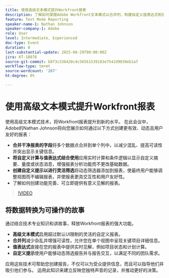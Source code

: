 ```yaml
---
title: 使用高级文本模式提升Workfront报表
description: 了解如何掌握Adobe Workfront文本模式以合并列、构建自定义值表达式和创建动态提示以实现更智能的报表。
feature: Text Mode Reporting
speaker-name-1: Nathan Johnson
speaker-company-1: Adobe
role: User
level: Intermediate, Experienced
doc-type: Event
duration: 0
last-substantial-update: 2025-08-29T00:00:00Z
jira: KT-18878
source-git-commit: b8f3c336420c4c56561539183e7542d9830eb1af
workflow-type: tm+mt
source-wordcount: '267'
ht-degree: 0%

---
```



# 使用高级文本模式提升Workfront报表

使用高级文本模式技术，将Workfront报表提升到新的水平。 在此会议中，Adobe的Nathan Johnson将向您展示如何通过以下方式创建更有效、动态且用户友好的报表：

* **合并干净报表的字段**&#x200B;将多个数据点合并到单个列中，以减少混乱、提高可读性并突出显示关键信息。
* **将自定义计算与值表达式结合使用**&#x200B;应用实时计算和条件逻辑以显示自定义摘要、量度或状态消息，增强报表分析功能而不更改基础数据。
* **创建自定义提示以进行灵活筛选**&#x200B;将动态筛选器添加到报表，使最终用户能够调整视图而不编辑报表，并使报表更具交互性和用户友好性。
* 了解如何创建功能完善、可立即提供有意义见解的报表。

>[!VIDEO](https://video.tv.adobe.com/v/3471498/?learn=on&enablevpops)

## 将数据转换为可操作的故事

通过结合技术专业知识和讲故事，释放Workfront报表的强大功能。

* **高级文本模式**启用超过默认UI限制的灵活的自定义报表。
* **合并列**&#x200B;减少杂乱并增强可读性，允许您在单个视图中呈现关键项目详细信息。
* **值表达式**&#x200B;直接在您的报表中提供实时见解，例如项目状态和计划计算。
* **自定义提示**&#x200B;使用户能够动态筛选报告并与报告交互，以满足不同的团队需求。

应用这些技术可帮助您创建报告，不仅可以为受众提供信息，而且可以指导他们并吸引他们参与。 运用此知识来建立反映您独特声音的记录，并推动更好的决策。